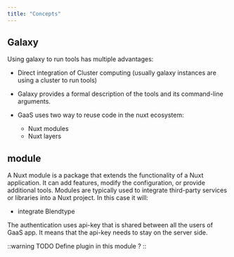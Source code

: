 ```yaml
---
title: "Concepts"
---
```





## Galaxy


Using galaxy to run tools has multiple advantages:
- Direct integration of Cluster computing (usually galaxy instances are using a cluster to run tools)
- Galaxy provides a formal description of the tools and its command-line arguments.

- GaaS uses two way to reuse code in the nuxt ecosystem:
  - Nuxt modules
  - Nuxt layers

## module

A Nuxt module is a package that extends the functionality of a Nuxt application. It can add features, modify the configuration, or provide additional tools. Modules are typically used to 
integrate third-party services or libraries into a Nuxt project. In this case it will: 
- integrate Blendtype 

The authentication uses api-key that is shared between all the users of GaaS app. 
It means that the api-key needs to stay on the server side.




::warning
TODO Define plugin in this module ?
::
